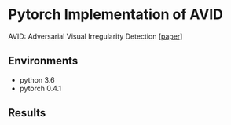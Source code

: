 # Pytorch Implementation of AVID

AVID: Adversarial Visual Irregularity Detection [[paper]](https://arxiv.org/abs/1805.09521)

## Environments
* python 3.6
* pytorch 0.4.1

## Results

